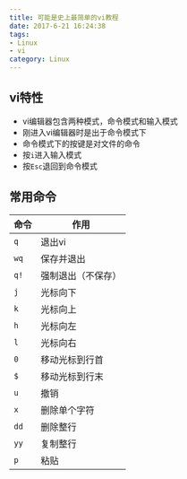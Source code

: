 ```yaml
---
title: 可能是史上最简单的vi教程
date: 2017-6-21 16:24:38
tags: 
- Linux
- vi
category: Linux
---
```


## vi特性
- vi编辑器包含两种模式，命令模式和输入模式
- 刚进入vi编辑器时是出于命令模式下
- 命令模式下的按键是对文件的命令
- 按`i`进入输入模式
- 按`Esc`退回到命令模式

<!--more-->

## 常用命令

| 命令 | 作用 |
| ------------ | ------------ |
| `q` |  退出vi |
| `wq` | 保存并退出  |
| `q!` |  强制退出（不保存） |
| `j` | 光标向下 |
| `k` |  光标向上 |
| `h` | 光标向左 |
| `l` |  光标向右 |
| `0` | 移动光标到行首 |
| `$` | 移动光标到行末 |
| `u` | 撤销 |
| `x` | 删除单个字符 |
| `dd` | 删除整行 |
| `yy` | 复制整行 |
| `p` | 粘贴 |